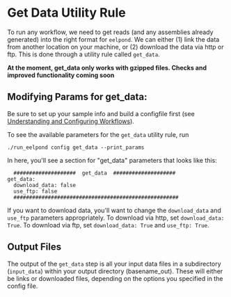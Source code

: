 # Get Data Utility Rule

To run any workflow, we need to get reads (and any assemblies already generated) into the right format for `eelpond`. We can either (1) link the data from another location on your machine, or (2) download the data via http or ftp. This is done through a utility rule called `get_data`.

**At the moment, get_data only works with gzipped files. Checks and improved functionality coming soon** 


## Modifying Params for get_data:

Be sure to set up your sample info and build a configfile first (see [Understanding and Configuring Workflows](about_and_configure.md)).

To see the available parameters for the `get_data` utility rule, run
```
./run_eelpond config get_data --print_params
```

In here, you'll see a section for "get_data" parameters that looks like this:

```
  ####################  get_data  ####################
get_data:
  download_data: false
  use_ftp: false
  #####################################################
```

If you want to download data, you'll want to change the `download_data` and `use_ftp` parameters appropriately. To download via http, set `download_data: True`. To download via ftp, set `download_data: True` and `use_ftp: True`.


## Output Files

The output of the `get_data` step is all your input data files in a subdirectory (`input_data`) within your output directory (basename_out). These will either be links or downloaded files, depending on the options you specified in the config file.
